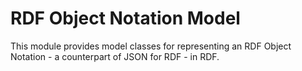 # RDF Object Notation Model

This module provides model classes for representing an RDF Object Notation - a counterpart of JSON for RDF - in RDF.

